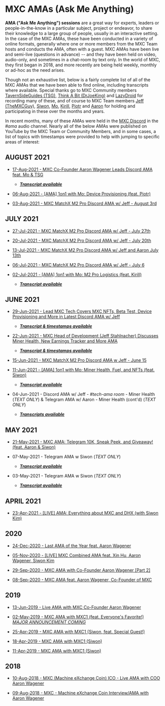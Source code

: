 # **MXC AMAs (Ask Me Anything)**

**AMA ("Ask Me Anything") sessions** are a great way for experts, leaders or people-in-the-know in a particular subject, project or endeavor, to share their knowledge to a large group of people, usually in an interactive setting. In the case of the MXC AMAs, these have been conducted in a variety of online formats, generally where one or more members from the MXC Team hosts and conducts the AMA, often with a guest.  MXC AMAs have been live and semi-live (questions in advance) -- and they have been held on video, audio-only, and sometimes in a chat-room by text only.  In the world of MXC, they first began in 2018, and more recently are being held weekly, monthly or ad-hoc as the need arises.

Though not an exhaustive list, below is a fairly complete list of all of the MXC AMAs that we have been able to find online, including transcripts where available. Special thanks go to MXC Community members [TavernSideGuides (TSG)](https://www.youtube.com/c/TavernSideGuides/videos), [Think A Bit (DrJoeKing)](https://www.youtube.com/channel/UCSZWqMJElhRPkX61HH7Ovnw/videos) and [LazyDroid](https://www.youtube.com/user/Thedo/videos) for recording many of these, and of course to MXC Team members [Jeff (TheMXCGuy)](https://twitter.com/JeffStahlnecker), [Siwon](https://twitter.com/ifyouc1), [Mo](https://twitter.com/mxcfoundation), [Kirill](https://twitter.com/kirill_krupin), [Piotr](https://twitter.com/Piotr_SB) and [Aaron](https://twitter.com/aaron_wagener) for holding and participating in these over the months and years. 

In recent months, many of these AMAs were held in the [MXC Discord](https://mxc.news/mxcdiscord) in the *#ama* audio channel. Nearly all of the below AMAs were published on YouTube by the MXC Team or Community Members, and in some cases, a list of topics with timestamps were provided to help with jumping to specific areas of interest:


## AUGUST 2021

- [17-Aug-2021 - MXC Co-Founder Aaron Wagener Leads Discord AMA feat. Mo & TSG](https://www.youtube.com/watch?v=eG-LRYLSV2Y)
  - [***Transcript available***](https://www.tavern.news/post/discord-ama-with-aaron-mo-and-tsg-august-17-2021)

- [06-Aug-2021 - [AMA] 1on1 with Mo: Device Provisioning (feat. Piotr)](https://www.youtube.com/watch?v=sGoTlvuoQZc)

- [03-Aug-2021 - MXC MatchX M2 Pro Discord AMA w/ Jeff - August 3rd](https://www.youtube.com/watch?v=m2j7Rw_QcYE)


## JULY 2021

- [27-Jul-2021 - MXC MatchX M2 Pro Discord AMA w/ Jeff - July 27th](https://www.youtube.com/watch?v=Q5pSKFQvdSM)

- [20-Jul-2021 - MXC MatchX M2 Pro Discord AMA w/ Jeff - July 20th](https://www.youtube.com/watch?v=V1wdj0uMegU&t=56s)

- [13-Jul-2021 - MXC MatchX M2 Pro Discord AMA w/ Jeff and Aaron July 13th](https://www.youtube.com/watch?v=dxmPNhQ2cQs)

- [06-Jul-2021 - MXC MatchX M2 Pro Discord AMA w/ Jeff - July 6](https://www.youtube.com/watch?v=HPDGIqPXEoE)

- [02-Jul-2021 - [AMA] 1on1 with Mo: M2 Pro Logistics (feat. Kirill)](https://www.youtube.com/watch?v=ujdgLgOBG7g)
  - [***Transcript available***](https://www.tavern.news/post/1-on-1-with-mo-shipping-logistics-ft-kirill)


## JUNE 2021

- [29-Jun-2021 - Lead MXC Tech Covers MXC NFTs, Beta Test, Device Provisioning and More in Latest Discord AMA w/ Jeff](https://www.youtube.com/watch?v=36DIy3sHaC0)
  - [***Transcript & timestamps available***](https://www.tavern.news/post/discord-ama-with-jeff-29june-2021)

- [22-Jun-2021 - MXC Head of Development (Jeff Stahlnacher) Discusses Miner Health, New Earnings Tracker and More AMA](https://www.youtube.com/watch?v=9ESWLgurGkU)
  - [***Transcript & timestamps available***](https://www.tavern.news/post/informal-discord-ama-w-jeff-22-june-2021)

- [15-Jun-2021 - MXC MatchX M2 Pro Discord AMA w Jeff - June 15](https://www.youtube.com/watch?v=Vkz59ByA4KM)

- [11-Jun-2021 - [AMA] 1on1 with Mo: Miner Health, Fuel, and NFTs (feat. Siwon)](https://www.youtube.com/watch?v=Ob67bJjhGII)
  - [***Transcript available***](https://www.tavern.news/post/1-on-1-with-mo-miner-health-fuel-nfts-ama-transcript-ft-mcx1-siwon)

- 04-Jun-2021 - Discord AMA w/ Jeff - *#tech-ama room* - Miner Health (*TEXT ONLY*) & Telegram AMA w/ Aaron - Miner Health (cont'd) (*TEXT ONLY*)
     - [***Transcripts available***](https://www.tavern.news/post/transcript-title)


## MAY 2021

- [21-May-2021 - MXC AMA: Telegram 10K, Sneak Peek, and Giveaway! (feat. Aaron & Siwon)](https://www.youtube.com/watch?v=uZJDJ-C_riE)


- 07-May-2021 - Telegram AMA w Siwon (*TEXT ONLY*)
  - [***Transcript available***](https://mxchandbook.org/#/MDFiles/AMA/TelegramAMA1)

- 03-May-2021 - Telegram AMA w Siwon (*TEXT ONLY*)
  - [***Transcript available***](https://mxchandbook.org/#/MDFiles/AMA/TelegramAMA1#2021-05-03)


## APRIL 2021

- [23-Apr-2021 - [LIVE] AMA: Everything about MXC and DHX (with Siwon Kim)](https://www.youtube.com/watch?v=OXa_k-3e-sk)


## 2020

- [24-Dec-2020 - Last AMA of the Year feat. Aaron Wagener](https://www.youtube.com/watch?v=XjBI32a8Zgo)

- [05-Nov-2020 - [LIVE] MXC Combined AMA feat. Xin Hu, Aaron Wagener, Siwon Kim](https://www.youtube.com/watch?v=xEDG0FRcVDU)

- [29-Sep-2020 - MXC AMA with Co-Founder Aaron Wagener [Part 2]](https://www.youtube.com/watch?v=YzYZjq4349s)

- [08-Sep-2020 - MXC AMA feat. Aaron Wagener, Co-Founder of MXC](https://www.youtube.com/watch?v=XCNv3KmMHK8)


## 2019

- [13-Jun-2019 - Live AMA with MXC Co-Founder Aaron Wagener](https://www.youtube.com/watch?v=hQVJbIKbQeA)

- [02-May-2019 - MXC AMA with MXC1 (feat. Everyone's Favorite!) *MAJOR ANNOUNCEMENT COMING*](https://www.youtube.com/watch?v=9_00W7vSuDA)

- [25-Apr-2019 - MXC AMA with MXC1 (Siwon, feat. Special Guest!)](https://www.youtube.com/watch?v=MoP127dgqNU)

- [18-Apr-2019 - MXC AMA with MXC1 (Siwon)](https://www.youtube.com/watch?v=25aje6VUQ7g)

- [11-Apr-2019 - MXC AMA with MXC1 (Siwon)](https://www.youtube.com/watch?v=3Ds1bOzHJ6A)


## 2018

- [10-Aug-2018 - MXC (Machine eXchange Coin) ICO - Live AMA with COO Aaron Wagener](https://www.youtube.com/watch?v=4d7YEOGUiCk)

- [09-Aug-2018 - MXC - Machine eXchange Coin Interview/AMA with Aaron Wagener](https://www.youtube.com/watch?v=jDpSULCFt_s)
